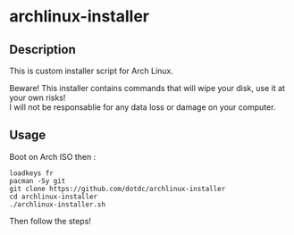 # archlinux-installer

## Description

This is custom installer script for Arch Linux.

Beware! This installer contains commands that will wipe your disk, use it at your own risks!\
I will not be responsablie for any data loss or damage on your computer.

## Usage

Boot on Arch ISO then :

```console
loadkeys fr
pacman -Sy git
git clone https://github.com/dotdc/archlinux-installer
cd archlinux-installer
./archlinux-installer.sh
```

Then follow the steps!
